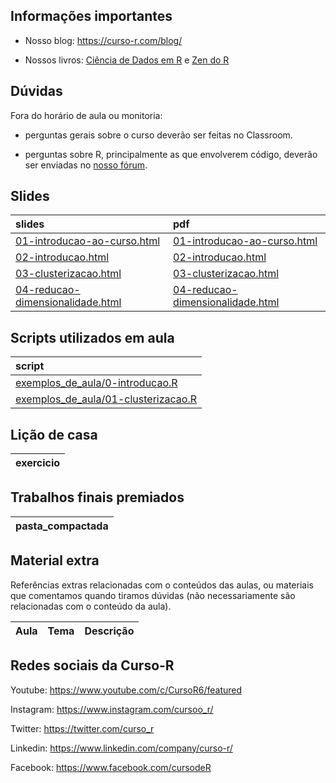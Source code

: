 
<!-- README.md is generated from README.Rmd. Please edit that file -->

## Informações importantes

-   Nosso blog: <https://curso-r.com/blog/>

-   Nossos livros: [Ciência de Dados em R](https://livro.curso-r.com/) e
    [Zen do R](https://curso-r.github.io/zen-do-r/)

## Dúvidas

Fora do horário de aula ou monitoria:

-   perguntas gerais sobre o curso deverão ser feitas no Classroom.

-   perguntas sobre R, principalmente as que envolverem código, deverão
    ser enviadas no [nosso fórum](https://discourse.curso-r.com/).

## Slides

| slides                                                                                                                | pdf                                                                                                                   |
|:----------------------------------------------------------------------------------------------------------------------|:----------------------------------------------------------------------------------------------------------------------|
| [01-introducao-ao-curso.html](https://curso-r.github.io/main-nao-superv/slides/01-introducao-ao-curso.html)           | [01-introducao-ao-curso.html](https://curso-r.github.io/main-nao-superv/slides/01-introducao-ao-curso.html)           |
| [02-introducao.html](https://curso-r.github.io/main-nao-superv/slides/02-introducao.html)                             | [02-introducao.html](https://curso-r.github.io/main-nao-superv/slides/02-introducao.html)                             |
| [03-clusterizacao.html](https://curso-r.github.io/main-nao-superv/slides/03-clusterizacao.html)                       | [03-clusterizacao.html](https://curso-r.github.io/main-nao-superv/slides/03-clusterizacao.html)                       |
| [04-reducao-dimensionalidade.html](https://curso-r.github.io/main-nao-superv/slides/04-reducao-dimensionalidade.html) | [04-reducao-dimensionalidade.html](https://curso-r.github.io/main-nao-superv/slides/04-reducao-dimensionalidade.html) |

## Scripts utilizados em aula

| script                                                                                                                              |
|:------------------------------------------------------------------------------------------------------------------------------------|
| [exemplos_de_aula/0-introducao.R](https://github.com/curso-r/202208-nao-superv/blob/master/exemplos_de_aula/0-introducao.R)         |
| [exemplos_de_aula/01-clusterizacao.R](https://github.com/curso-r/202208-nao-superv/blob/master/exemplos_de_aula/01-clusterizacao.R) |

## Lição de casa

| exercicio |
|:----------|

## Trabalhos finais premiados

| pasta_compactada |
|:-----------------|

## Material extra

Referências extras relacionadas com o conteúdos das aulas, ou materiais
que comentamos quando tiramos dúvidas (não necessariamente são
relacionadas com o conteúdo da aula).

| Aula | Tema | Descrição |
|:-----|:-----|:----------|

## Redes sociais da Curso-R

Youtube: <https://www.youtube.com/c/CursoR6/featured>

Instagram: <https://www.instagram.com/cursoo_r/>

Twitter: <https://twitter.com/curso_r>

Linkedin: <https://www.linkedin.com/company/curso-r/>

Facebook: <https://www.facebook.com/cursodeR>
